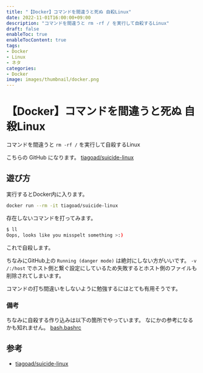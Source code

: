 ```yaml
---
title: "【Docker】コマンドを間違うと死ぬ 自殺Linux"
date: 2022-11-01T16:00:00+09:00
description: "コマンドを間違うと rm -rf / を実行して自殺するLinux"
draft: false
enableToc: true
enableTocContent: true
tags: 
- Docker
- Linux
- ネタ
categories: 
- Docker
image: images/thumbnail/docker.png
---
```


# 【Docker】コマンドを間違うと死ぬ 自殺Linux
コマンドを間違うと `rm -rf /` を実行して自殺するLinux

こちらの GitHub になります。
<a href="https://github.com/tiagoad/suicide-linux" target="_blank" rel="nofollow noopener">tiagoad/suicide-linux</a>

## 遊び方
実行するとDocker内に入ります。
```bash
docker run --rm -it tiagoad/suicide-linux
```

存在しないコマンドを打ってみます。
```bash
$ ll
Oops, looks like you misspelt something >:)
```

これで自殺します。

ちなみにGitHub上の `Running (danger mode)` は絶対にしない方がいいです。
`-v /:/host` でホスト側と繋ぐ設定にしているため失敗するとホスト側のファイルも削除されてしまいます。

コマンドの打ち間違いをしないように勉強するにはとても有用そうです。

### 備考
ちなみに自殺する作り込みは以下の箇所でやっています。
なにかの参考になるかも知れません。
<a href="https://github.com/tiagoad/suicide-linux/blob/master/bash.bashrc" target="_blank" rel="nofollow noopener">bash.bashrc</a>

## 参考
* <a href="https://github.com/tiagoad/suicide-linux" target="_blank" rel="nofollow noopener">tiagoad/suicide-linux</a>
